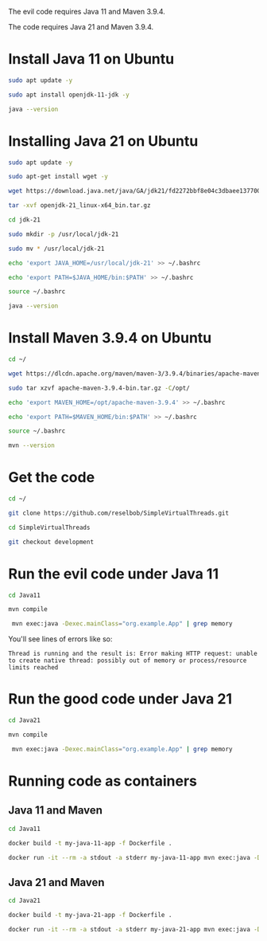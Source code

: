 The evil code requires Java 11 and Maven 3.9.4.

The code requires Java 21 and Maven 3.9.4.

# Install Java 11 on Ubuntu

```bash
sudo apt update -y
```

```bash
sudo apt install openjdk-11-jdk -y
```

```bash
java --version
```


# Installing Java 21 on Ubuntu

```bash
sudo apt update -y
```

```bash
sudo apt-get install wget -y
```

```bash
wget https://download.java.net/java/GA/jdk21/fd2272bbf8e04c3dbaee13770090416c/35/GPL/openjdk-21_linux-x64_bin.tar.gz
```

```bash
tar -xvf openjdk-21_linux-x64_bin.tar.gz
```

```bash
cd jdk-21
```

```bash
sudo mkdir -p /usr/local/jdk-21
```

```bash
sudo mv * /usr/local/jdk-21
```

```bash
echo 'export JAVA_HOME=/usr/local/jdk-21' >> ~/.bashrc
```

```bash
echo 'export PATH=$JAVA_HOME/bin:$PATH' >> ~/.bashrc
```

```bash
source ~/.bashrc
```

```bash
java --version
```

# Install Maven 3.9.4 on Ubuntu

```bash
cd ~/
```

```bash
wget https://dlcdn.apache.org/maven/maven-3/3.9.4/binaries/apache-maven-3.9.4-bin.tar.gz
```

```bash
sudo tar xzvf apache-maven-3.9.4-bin.tar.gz -C/opt/
```

```bash
echo 'export MAVEN_HOME=/opt/apache-maven-3.9.4' >> ~/.bashrc
```

```bash
echo 'export PATH=$MAVEN_HOME/bin:$PATH' >> ~/.bashrc
```

```bash
source ~/.bashrc
```

```bash
mvn --version
```

# Get the code

```bash
cd ~/
```

```bash
git clone https://github.com/reselbob/SimpleVirtualThreads.git
```

```bash
cd SimpleVirtualThreads
```

```bash
git checkout development
```

# Run the evil code under Java 11

```bash
cd Java11
```

```bash
mvn compile   
```

```bash
 mvn exec:java -Dexec.mainClass="org.example.App" | grep memory
```

You'll see lines of errors like so:

`Thread is running and the result is: Error making HTTP request: unable to create native thread: possibly out of memory or process/resource limits reached`

# Run the good code under Java 21

```bash
cd Java21
```

```bash
mvn compile   
```

```bash
 mvn exec:java -Dexec.mainClass="org.example.App" | grep memory
```

# Running code as containers

## Java 11 and Maven

```bash
cd Java11
```

```bash
docker build -t my-java-11-app -f Dockerfile .
```

```bash
docker run -it --rm -a stdout -a stderr my-java-11-app mvn exec:java -Dexec.mainClass="org.example.App"
```

## Java 21 and Maven

```bash
cd Java21
```

```bash
docker build -t my-java-21-app -f Dockerfile .
```

```bash
docker run -it --rm -a stdout -a stderr my-java-21-app mvn exec:java -Dexec.mainClass="org.example.App"
```
